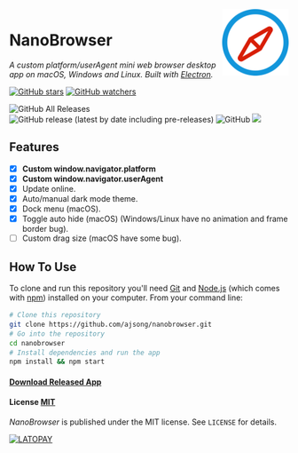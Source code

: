 <img src="assets/icons/icon/512x512.png" alt="logo" height="120" align="right" />

# NanoBrowser

*A custom platform/userAgent mini web browser desktop app on macOS, Windows and Linux. Built with [Electron](https://github.com/atom/electron).*

[![GitHub stars](https://img.shields.io/github/stars/ajsong/nanobrowser.svg?style=social&label=Star)]()
[![GitHub watchers](https://img.shields.io/github/watchers/ajsong/nanobrowser.svg?style=social&label=Watch)]()

<img alt="GitHub All Releases" src="https://img.shields.io/github/downloads/ajsong/nanobrowser/total?style=for-the-badge">
<img alt="GitHub release (latest by date including pre-releases)" src="https://img.shields.io/github/v/release/ajsong/nanobrowser?include_prereleases&style=for-the-badge">
<img alt="GitHub" src="https://img.shields.io/github/license/ajsong/nanobrowser?style=for-the-badge">
<img src="https://img.shields.io/github/workflow/status/ajsong/nanobrowser/release-build?style=for-the-badge">

## Features

- [x] **Custom window.navigator.platform**
- [x] **Custom window.navigator.userAgent**
- [x] Update online.
- [x] Auto/manual dark mode theme.
- [x] Dock menu (macOS).
- [x] Toggle auto hide (macOS) (Windows/Linux have no animation and frame border bug).
- [ ] Custom drag size (macOS have some bug).

## How To Use

To clone and run this repository you'll need [Git](https://git-scm.com) and [Node.js](https://nodejs.org/en/download/) (which comes with [npm](https://www.npmjs.com/)) installed on your computer. From your command line:

``` bash
# Clone this repository
git clone https://github.com/ajsong/nanobrowser.git
# Go into the repository
cd nanobrowser
# Install dependencies and run the app
npm install && npm start
```
#### [Download Released App](https://github.com/ajsong/nanobrowser/releases)

#### License [MIT](LICENSE)

*NanoBrowser* is published under the MIT license. See `LICENSE` for details.

[![LATOPAY](https://latopay.com/w/pz-bar-20714.png)](https://latopay.com/@ajsong)
